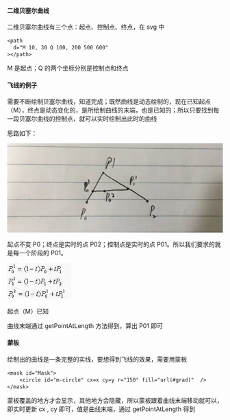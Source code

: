#### 二维贝塞尔曲线

二维贝塞尔曲线有三个点：起点、控制点、终点，在 svg 中

```
<path
  d="M 10, 30 Q 100, 200 500 600"
></path>
```

M 是起点；Q 的两个坐标分别是控制点和终点

#### 飞线的例子

需要不断绘制贝塞尔曲线，知道完成；既然曲线是动态绘制的，现在已知起点（M），终点是动态变化的，是所绘制曲线的末端，也是已知的；所以只要找到每一段贝塞尔曲线的控制点，就可以实时绘制出此时的曲线

思路如下：

<img src="https://raw.githubusercontent.com/HanLess/animation/master/svg/img/640.webp" />

起点不变 P0；终点是实时的点 P02；控制点是实时的点 P01。所以我们要求的就是每一个阶段的 P01。

<img src="https://raw.githubusercontent.com/HanLess/animation/master/svg/img/%E5%85%AC%E5%BC%8F.webp" />

起点（M）已知

曲线末端通过 getPointAtLength 方法得到，算出 P01 即可

#### 蒙板

绘制出的曲线是一条完整的实线，要想得到飞线的效果，需要用蒙板

```
<mask id="Mask">
    <circle id="m-circle" cx=x cy=y r="150" fill="url(#grad)"  />
</mask>
```

蒙板覆盖的地方才会显示，其他地方会隐藏，所以蒙板跟着曲线末端移动就可以，即实时更新 cx , cy 即可，值是曲线末端，通过 getPointAtLength 得到
